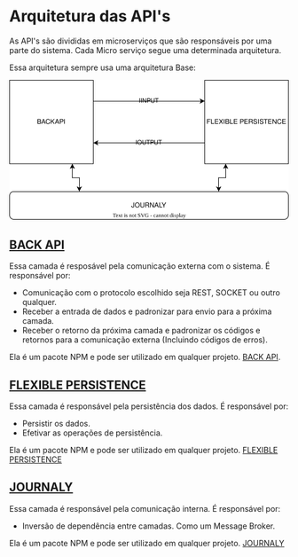 # Arquitetura das API's

As API's são divididas em microserviços que são responsáveis por uma parte do sistema.
Cada Micro serviço segue uma determinada arquitetura.

Essa arquitetura sempre usa uma arquitetura Base:

![Arquitetura](https://raw.githubusercontent.com/alphasistemas/aPIDoc/main/images/base.svg)

## [BACK API](https://github.com/Judahh/backAPI)

Essa camada é resposável pela comunicação externa com o sistema. É responsável por:

- Comunicação com o protocolo escolhido seja REST, SOCKET ou outro qualquer.
- Receber a entrada de dados e padronizar para envio para a próxima camada.
- Receber o retorno da próxima camada e padronizar os códigos e retornos para a comunicação externa (Incluindo códigos de erros).

Ela é um pacote NPM e pode ser utilizado em qualquer projeto. [BACK API](https://github.com/Judahh/backAPI).

## [FLEXIBLE PERSISTENCE](https://github.com/Judahh/flexiblePersistence)

Essa camada é responsável pela persistência dos dados. É responsável por:

- Persistir os dados.
- Efetivar as operações de persistência.

Ela é um pacote NPM e pode ser utilizado em qualquer projeto. [FLEXIBLE PERSISTENCE](https://github.com/Judahh/flexiblePersistence)

## [JOURNALY](https://github.com/Judahh/journaly)

Essa camada é responsável pela comunicação interna. É responsável por:

- Inversão de dependência entre camadas. Como um Message Broker.

Ela é um pacote NPM e pode ser utilizado em qualquer projeto. [JOURNALY](https://github.com/Judahh/journaly)
